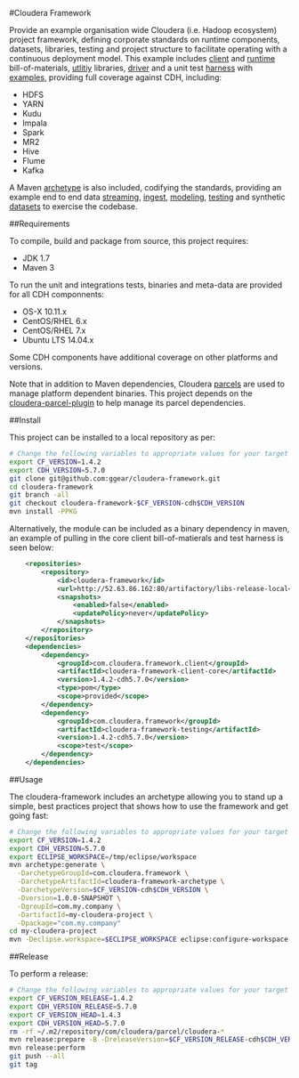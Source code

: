 #Cloudera Framework

Provide an example organisation wide Cloudera (i.e. Hadoop ecosystem) project framework, defining corporate standards on runtime components, datasets, libraries, testing and project structure to facilitate operating with a continuous deployment model. This example includes [client](https://github.com/ggear/cloudera-framework/tree/master/cloudera-framework-client) and [runtime](https://github.com/ggear/cloudera-framework/tree/master/cloudera-framework-runtime) bill-of-materials, [utlitiy](https://github.com/ggear/cloudera-framework/tree/master/cloudera-framework-common/src/main/java/com/cloudera/framework/common) libraries, [driver](https://github.com/ggear/cloudera-framework/tree/master/cloudera-framework-common/src/main/java/com/cloudera/framework/common/Driver.java) and a unit test [harness](https://github.com/ggear/cloudera-framework/tree/master/cloudera-framework-testing/src/main/java/com/cloudera/framework/testing) with [examples](https://github.com/ggear/cloudera-framework/tree/master/cloudera-framework-testing/src/test/java/com/cloudera/framework/testing/server), providing full coverage against CDH, including:

* HDFS
* YARN
* Kudu
* Impala
* Spark
* MR2
* Hive
* Flume
* Kafka

A Maven [archetype](https://github.com/ggear/cloudera-framework/tree/master/cloudera-framework-archetype) is also included, codifying the standards, providing an example end to end data [streaming](https://github.com/ggear/cloudera-framework/tree/master/cloudera-framework-archetype/src/main/resources/archetype-resources/src/main/java/com/cloudera/example/stream), [ingest](https://github.com/ggear/cloudera-framework/tree/master/cloudera-framework-archetype/src/main/resources/archetype-resources/src/main/java/com/cloudera/example/ingest), [modeling](https://github.com/ggear/cloudera-framework/tree/master/cloudera-framework-archetype/src/main/resources/archetype-resources/src/main/java/com/cloudera/example/model), [testing](https://github.com/ggear/cloudera-framework/tree/master/cloudera-framework-archetype/src/main/resources/archetype-resources/src/test/java/com/cloudera/example) and synthetic [datasets](https://github.com/ggear/cloudera-framework/tree/master/cloudera-framework-archetype/src/main/resources/archetype-resources/src/test/resources/data/mydataset) to exercise the codebase.

##Requirements

To compile, build and package from source, this project requires:

* JDK 1.7
* Maven 3

To run the unit and integrations tests, binaries and meta-data are provided for all CDH componnents:

* OS-X 10.11.x
* CentOS/RHEL 6.x
* CentOS/RHEL 7.x
* Ubuntu LTS 14.04.x

Some CDH components have additional coverage on other platforms and versions.

Note that in addition to Maven dependencies, Cloudera [parcels](http://www.cloudera.com/documentation/enterprise/latest/topics/cm_ig_parcels.html) are used to manage platform dependent binaries. This project depends on the [cloudera-parcel-plugin](https://github.com/ggear/cloudera-parcel/cloudera-parcel-plugin) to help manage its parcel dependencies.

##Install

This project can be installed to a local repository as per:

```bash
# Change the following variables to appropriate values for your target environment
export CF_VERSION=1.4.2
export CDH_VERSION=5.7.0
git clone git@github.com:ggear/cloudera-framework.git
cd cloudera-framework
git branch -all
git checkout cloudera-framework-$CF_VERSION-cdh$CDH_VERSION
mvn install -PPKG
```

Alternatively, the module can be included as a binary dependency in maven, an example of pulling in the core client bill-of-matierals and test harness is seen below:

```xml
	<repositories>
		<repository>
			<id>cloudera-framework</id>
			<url>http://52.63.86.162:80/artifactory/libs-release-local</url>
			<snapshots>
				<enabled>false</enabled>
				<updatePolicy>never</updatePolicy>
			</snapshots>
		</repository>
	</repositories>
	<dependencies>
		<dependency>
			<groupId>com.cloudera.framework.client</groupId>
			<artifactId>cloudera-framework-client-core</artifactId>
			<version>1.4.2-cdh5.7.0</version>
			<type>pom</type>
			<scope>provided</scope>
		</dependency>
		<dependency>
			<groupId>com.cloudera.framework</groupId>
			<artifactId>cloudera-framework-testing</artifactId>
			<version>1.4.2-cdh5.7.0</version>
			<scope>test</scope>
		</dependency>
	</dependencies>
```

##Usage

The cloudera-framework includes an archetype allowing you to stand up a simple, best practices project that shows how to use the framework and get going fast:

```bash
# Change the following variables to appropriate values for your target environment
export CF_VERSION=1.4.2
export CDH_VERSION=5.7.0
export ECLIPSE_WORKSPACE=/tmp/eclipse/workspace
mvn archetype:generate \
  -DarchetypeGroupId=com.cloudera.framework \
  -DarchetypeArtifactId=cloudera-framework-archetype \
  -DarchetypeVersion=$CF_VERSION-cdh$CDH_VERSION \
  -Dversion=1.0.0-SNAPSHOT \
  -DgroupId=com.my.company \
  -DartifactId=my-cloudera-project \
  -Dpackage="com.my.company"
cd my-cloudera-project
mvn -Declipse.workspace=$ECLIPSE_WORKSPACE eclipse:configure-workspace eclipse:eclipse clean install
```

##Release

To perform a release:

```bash
# Change the following variables to appropriate values for your target environment
export CF_VERSION_RELEASE=1.4.2
export CDH_VERSION_RELEASE=5.7.0
export CF_VERSION_HEAD=1.4.3
export CDH_VERSION_HEAD=5.7.0
rm -rf ~/.m2/repository/com/cloudera/parcel/cloudera-*
mvn release:prepare -B -DreleaseVersion=$CF_VERSION_RELEASE-cdh$CDH_VERSION_RELEASE -DdevelopmentVersion=$CF_VERSION_HEAD-cdh$CDH_VERSION_HEAD-SNAPSHOT
mvn release:perform
git push --all
git tag
```
